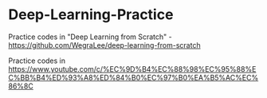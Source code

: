 # Deep-Learning-Practice
Practice codes in "Deep Learning from Scratch" -https://github.com/WegraLee/deep-learning-from-scratch

Practice codes in https://www.youtube.com/c/%EC%9D%B4%EC%88%98%EC%95%88%EC%BB%B4%ED%93%A8%ED%84%B0%EC%97%B0%EA%B5%AC%EC%86%8C
